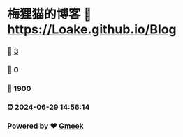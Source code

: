 # 梅狸猫的博客 :link: https://Loake.github.io/Blog 
### :page_facing_up: [3](https://Loake.github.io/Blog/tag.html) 
### :speech_balloon: 0 
### :hibiscus: 1900 
### :alarm_clock: 2024-06-29 14:56:14 
### Powered by :heart: [Gmeek](https://github.com/Meekdai/Gmeek)

